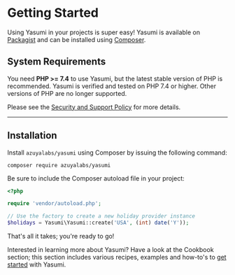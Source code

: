 # Getting Started

Using Yasumi in your projects is super easy! Yasumi is available
on [Packagist](https://packagist.org/packages/azuyalabs/yasumi "Yasumi on Packagist") and can be
installed using [Composer](https://getcomposer.org/ "Composer").

## System Requirements

You need **PHP >= 7.4** to use Yasumi, but the latest stable version of PHP is recommended. Yasumi is
verified and tested on PHP 7.4 or higher. Other versions of PHP are no longer supported.

Please see the [Security and Support Policy](security.md) for more details.

---

## Installation

Install `azuyalabs/yasumi` using Composer by issuing the following command:

``` shell
composer require azuyalabs/yasumi
```

Be sure to include the Composer autoload file in your project:

``` php
<?php

require 'vendor/autoload.php';

// Use the factory to create a new holiday provider instance
$holidays = Yasumi\Yasumi::create('USA', (int) date('Y'));
```

That's all it takes; you're ready to go!

Interested in learning more about Yasumi? Have a look at the Cookbook section; this section includes various recipes,
examples and how-to's to [get started](/docs/cookbook/basic) with Yasumi.
